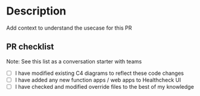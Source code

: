 # Description

Add context to understand the usecase for this PR

## PR checklist

Note: See this list as a conversation starter with teams

- [ ] I have modified existing C4 diagrams to reflect these code changes
- [ ] I have added any new function apps / web apps to Healthcheck UI
- [ ] I have checked and modified override files to the best of my knowledge
